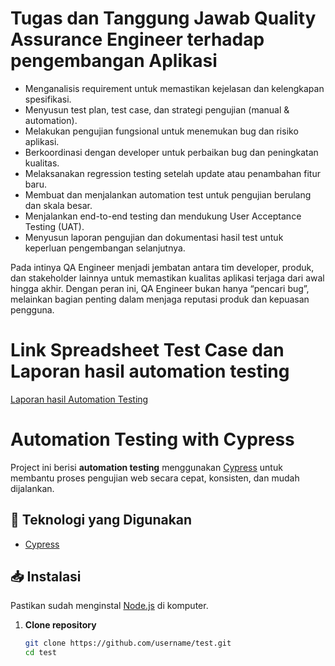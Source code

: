 # Tugas dan Tanggung Jawab Quality Assurance Engineer terhadap pengembangan Aplikasi

- Menganalisis requirement untuk memastikan kejelasan dan kelengkapan spesifikasi.
- Menyusun test plan, test case, dan strategi pengujian (manual & automation).
- Melakukan pengujian fungsional untuk menemukan bug dan risiko aplikasi.
- Berkoordinasi dengan developer untuk perbaikan bug dan peningkatan kualitas.
- Melaksanakan regression testing setelah update atau penambahan fitur baru.
- Membuat dan menjalankan automation test untuk pengujian berulang dan skala besar.
- Menjalankan end-to-end testing dan mendukung User Acceptance Testing (UAT).
- Menyusun laporan pengujian dan dokumentasi hasil test untuk keperluan pengembangan selanjutnya.

Pada intinya QA Engineer menjadi jembatan antara tim developer, produk, dan stakeholder lainnya untuk memastikan kualitas aplikasi terjaga dari awal hingga akhir. Dengan peran ini, QA Engineer bukan hanya “pencari bug”, melainkan bagian penting dalam menjaga reputasi produk dan kepuasan pengguna.

# Link Spreadsheet Test Case dan Laporan hasil automation testing
[Laporan hasil Automation Testing](https://docs.google.com/spreadsheets/d/1zFXUV4MkRq_S2Q7gansSw0qK3X_tgbCHAbH4E3jA79M/edit?usp=sharing)

# Automation Testing with Cypress

Project ini berisi **automation testing** menggunakan [Cypress](https://www.cypress.io/) untuk membantu proses pengujian web secara cepat, konsisten, dan mudah dijalankan.

## 🚀 Teknologi yang Digunakan
- [Cypress](https://www.cypress.io/)

## 📥 Instalasi

Pastikan sudah menginstal [Node.js](https://nodejs.org/) di komputer.

1. **Clone repository**
   ```bash
   git clone https://github.com/username/test.git
   cd test
